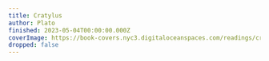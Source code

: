 ```yaml
---
title: Cratylus
author: Plato
finished: 2023-05-04T00:00:00.000Z
coverImage: https://book-covers.nyc3.digitaloceanspaces.com/readings/cratylus-01.jpg
dropped: false
---
```



